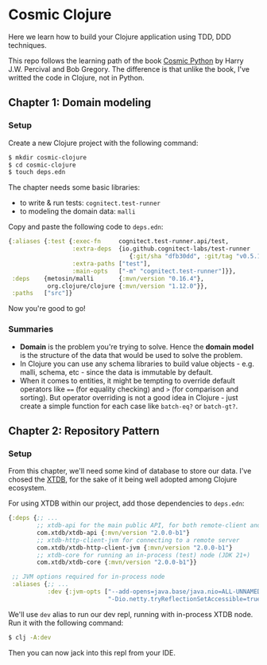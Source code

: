 # Cosmic Clojure

Here we learn how to build your Clojure application using TDD, DDD techniques.  

This repo follows the learning path of the book [Cosmic Python](https://www.cosmicpython.com/) by Harry J.W. Percival and Bob Gregory. The difference is that unlike the book, I've writted the code in Clojure, not in Python.

## Chapter 1: Domain modeling

### Setup

Create a new Clojure project with the following command:

```bash
$ mkdir cosmic-clojure
$ cd cosmic-clojure
$ touch deps.edn
```

The chapter needs some basic libraries:
- to write & run tests: `cognitect.test-runner` 
- to modeling the domain data: `malli`  

Copy and paste the following code to `deps.edn`:

```clojure
{:aliases {:test {:exec-fn     cognitect.test-runner.api/test,
                  :extra-deps  {io.github.cognitect-labs/test-runner
                                  {:git/sha "dfb30dd", :git/tag "v0.5.1"}},
                  :extra-paths ["test"],
                  :main-opts   ["-m" "cognitect.test-runner"]}},
 :deps    {metosin/malli       {:mvn/version "0.16.4"},
           org.clojure/clojure {:mvn/version "1.12.0"}},
 :paths   ["src"]}
```

Now you're good to go!

### Summaries

- **Domain** is the problem you're trying to solve. Hence the **domain model** is the structure of the data that would be used to solve the problem.
- In Clojure you can use any schema libraries to build value objects - e.g. malli, schema, etc - since the data is immutable by default.
- When it comes to entities, it might be tempting to override default operators like `==` (for equality checking) and `>` (for comparison and sorting). 
  But operator overriding is not a good idea in Clojure - just create a simple function for each case like `batch-eq?` or `batch-gt?`.

## Chapter 2: Repository Pattern

### Setup

From this chapter, we'll need some kind of database to store our data. I've chosed the [XTDB](https://github.com/xtdb/xtdb), for the sake of it being well adopted among Clojure ecosystem.  

For using XTDB within our project, add those dependencies to `deps.edn`:

```clojure
{:deps {;; ...
        ;; xtdb-api for the main public API, for both remote-client and in-process nodes
        com.xtdb/xtdb-api {:mvn/version "2.0.0-b1"}
        ;; xtdb-http-client-jvm for connecting to a remote server
        com.xtdb/xtdb-http-client-jvm {:mvn/version "2.0.0-b1"}
        ;; xtdb-core for running an in-process (test) node (JDK 21+)
        com.xtdb/xtdb-core {:mvn/version "2.0.0-b1"}}

 ;; JVM options required for in-process node
 :aliases {;; ...
           :dev {:jvm-opts ["--add-opens=java.base/java.nio=ALL-UNNAMED"
                            "-Dio.netty.tryReflectionSetAccessible=true"]}}}
```

We'll use `dev` alias to run our dev repl, running with in-process XTDB node. Run it with the following command:

```bash
$ clj -A:dev
```

Then you can now jack into this repl from your IDE. 



